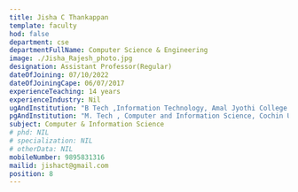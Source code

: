 ```yaml
---
title: Jisha C Thankappan
template: faculty
hod: false
department: cse
departmentFullName: Computer Science & Engineering
image: ./Jisha_Rajesh_photo.jpg
designation: Assistant Professor(Regular)
dateOfJoining: 07/10/2022
dateOfJoiningCape: 06/07/2017
experienceTeaching: 14 years
experienceIndustry: Nil
ugAndInstitution: "B Tech ,Information Technology, Amal Jyothi College of Engineering, M. G University"
pgAndInstitution: "M. Tech , Computer and Information Science, Cochin University of Science and Technology"
subject: Computer & Information Science
# phd: NIL
# specialization: NIL
# otherData: NIL
mobileNumber: 9895831316
mailid: jishact@gmail.com
position: 8
---
```

